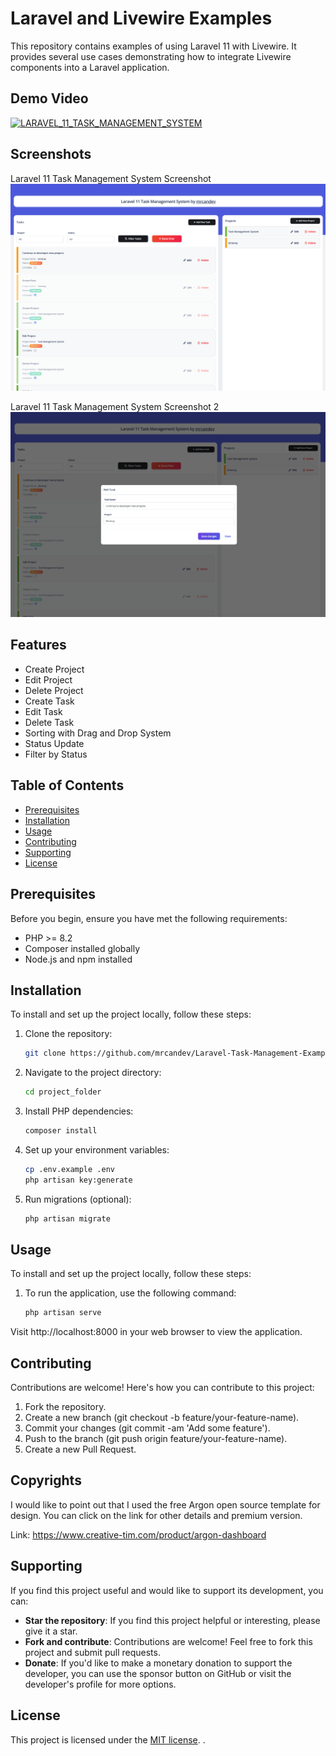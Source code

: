 # Laravel and Livewire Examples

This repository contains examples of using Laravel 11 with Livewire. It provides several use cases demonstrating how to integrate Livewire components into a Laravel application.

## Demo Video
[![LARAVEL_11_TASK_MANAGEMENT_SYSTEM](https://img.youtube.com/vi/_pf5jAt-eiw/0.jpg)](https://www.youtube.com/watch?v=_pf5jAt-eiw)

## Screenshots

Laravel 11 Task Management System Screenshot
![Livewire_Counter_Example](screenshots/ss_1.png)

Laravel 11 Task Management System Screenshot 2
![Livewire_Load_More_Example](screenshots/ss_2.png)


## Features
- Create Project
- Edit Project
- Delete Project
- Create Task
- Edit Task
- Delete Task
- Sorting with Drag and Drop System
- Status Update
- Filter by Status


## Table of Contents
- [Prerequisites](#prerequisites)
- [Installation](#installation)
- [Usage](#usage)
- [Contributing](#contributing)
- [Supporting](#supporting)
- [License](#license)

## Prerequisites
Before you begin, ensure you have met the following requirements:
- PHP >= 8.2
- Composer installed globally
- Node.js and npm installed

## Installation
To install and set up the project locally, follow these steps:

1. Clone the repository:
   ```bash
   git clone https://github.com/mrcandev/Laravel-Task-Management-Example.git

2. Navigate to the project directory:
    ```bash
    cd project_folder

3. Install PHP dependencies:
    ```bash
    composer install

4. Set up your environment variables:
    ```bash
    cp .env.example .env
    php artisan key:generate

5. Run migrations (optional):
    ```bash
    php artisan migrate


## Usage
To install and set up the project locally, follow these steps:
1. To run the application, use the following command:
    ```bash
    php artisan serve

Visit http://localhost:8000 in your web browser to view the application.


## Contributing
Contributions are welcome! Here's how you can contribute to this project:

1. Fork the repository.
2. Create a new branch (git checkout -b feature/your-feature-name).
3. Commit your changes (git commit -am 'Add some feature').
4. Push to the branch (git push origin feature/your-feature-name).
5. Create a new Pull Request.

## Copyrights
I would like to point out that I used the free Argon open source template for design. You can click on the link for other details and premium version.

Link: https://www.creative-tim.com/product/argon-dashboard


## Supporting
If you find this project useful and would like to support its development, you can:
- **Star the repository**: If you find this project helpful or interesting, please give it a star.
- **Fork and contribute**: Contributions are welcome! Feel free to fork this project and submit pull requests.
- **Donate**: If you'd like to make a monetary donation to support the developer, you can use the sponsor button on GitHub or visit the developer's profile for more options.

## License
This project is licensed under the [MIT license](https://opensource.org/licenses/MIT).
.
